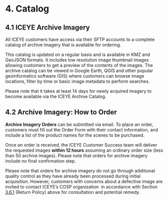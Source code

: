 # 4. Catalog

## 4.1 ICEYE Archive Imagery

All ICEYE customers have access via their SFTP accounts to a complete catalog of archive imagery that is available for ordering.

This catalog is updated on a regular basis and is available in KMZ and GeoJSON formats. It includes low resolution image thumbnail images allowing customers to get a preview of the contents of the images. The archive catalog can be viewed in Google Earth, QGIS and other popular geoinformatics software (GIS) where customers can browse image locations, filter by time or basic image metadata to perform searches.

Please note that it takes at least 14 days for newly acquired imagery to become available via the ICEYE Archive Catalog.


## 4.2 Archive Imagery: How to Order

**Archive Imagery Orders** can be submitted via email. To place an order, customers must fill out the Order Form with their contact information, and include a list of the product names for the scenes to be purchased.

Once an order is received, the ICEYE Customer Success team will deliver the requested images **within 12 hours** assuming an ordinary order size (less than 50 archive images). Please note that orders for archive imagery include no final confirmation step.

Please note that orders for archive imagery do not go through additional quality control as they have already been processed during initial acquisition. However, customers with concerns about a defective image are invited to contact ICEYE’s COSP organization  in accordance with Section [3.6.1](tasking.md#361-return-policy) (Return Policy) above for consultation and potential remedy.
